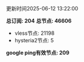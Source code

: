 更新时间2025-06-12 13:22:00

**总订阅: 204**
**总节点: 46606**
- vless节点: 21198
- hysteria2节点: 5

**google ping有效节点: 209**
